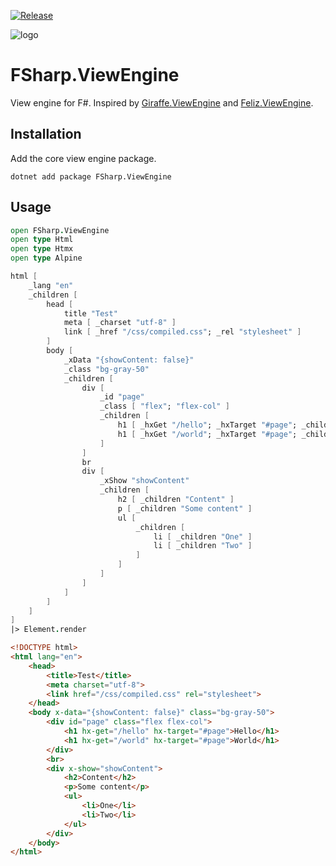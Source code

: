 [![Release](https://github.com/ameier38/FSharp.ViewEngine/actions/workflows/release.yml/badge.svg)](https://github.com/ameier38/FSharp.ViewEngine/actions/workflows/release.yml)

![logo](./etc/logo.svg)

# FSharp.ViewEngine
View engine for F#. Inspired by [Giraffe.ViewEngine](https://github.com/giraffe-fsharp/Giraffe.ViewEngine) and
[Feliz.ViewEngine](https://github.com/dbrattli/Feliz.ViewEngine).

## Installation
Add the core view engine package.
```shell
dotnet add package FSharp.ViewEngine
```

## Usage
```fsharp
open FSharp.ViewEngine
open type Html
open type Htmx
open type Alpine

html [
    _lang "en"
    _children [
        head [
            title "Test"
            meta [ _charset "utf-8" ]
            link [ _href "/css/compiled.css"; _rel "stylesheet" ]
        ]
        body [
            _xData "{showContent: false}"
            _class "bg-gray-50"
            _children [
                div [
                    _id "page"
                    _class [ "flex"; "flex-col" ]
                    _children [
                        h1 [ _hxGet "/hello"; _hxTarget "#page"; _children "Hello" ]
                        h1 [ _hxGet "/world"; _hxTarget "#page"; _children "World" ]
                    ]
                ]
                br
                div [
                    _xShow "showContent"
                    _children [
                        h2 [ _children "Content" ]
                        p [ _children "Some content" ]
                        ul [
                            _children [
                                li [ _children "One" ]
                                li [ _children "Two" ]
                            ]
                        ]
                    ]
                ]
            ]
        ]
    ]
]
|> Element.render
```
```html
<!DOCTYPE html>
<html lang="en">
    <head>
        <title>Test</title>
        <meta charset="utf-8">
        <link href="/css/compiled.css" rel="stylesheet">
    </head>
    <body x-data="{showContent: false}" class="bg-gray-50">
        <div id="page" class="flex flex-col">
            <h1 hx-get="/hello" hx-target="#page">Hello</h1>
            <h1 hx-get="/world" hx-target="#page">World</h1>
        </div>
        <br>
        <div x-show="showContent">
            <h2>Content</h2>
            <p>Some content</p>
            <ul>
                <li>One</li>
                <li>Two</li>
            </ul>
        </div>
    </body>
</html>
```
